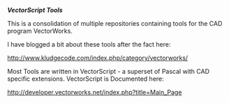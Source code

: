 ***VectorScript Tools***

This is a consolidation of multiple repositories containing tools for the CAD program VectorWorks.

I have blogged a bit about these tools after the fact here:

http://www.kludgecode.com/index.php/category/vectorworks/

Most Tools are written in VectorScript - a superset of Pascal with CAD specific extensions. VectorScript is Documented here: 

http://developer.vectorworks.net/index.php?title=Main_Page
